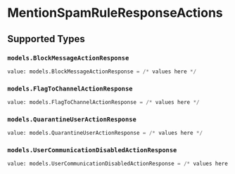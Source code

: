 # MentionSpamRuleResponseActions


## Supported Types

### `models.BlockMessageActionResponse`

```python
value: models.BlockMessageActionResponse = /* values here */
```

### `models.FlagToChannelActionResponse`

```python
value: models.FlagToChannelActionResponse = /* values here */
```

### `models.QuarantineUserActionResponse`

```python
value: models.QuarantineUserActionResponse = /* values here */
```

### `models.UserCommunicationDisabledActionResponse`

```python
value: models.UserCommunicationDisabledActionResponse = /* values here */
```

